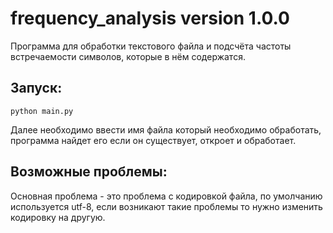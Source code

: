 # frequency_analysis version 1.0.0

Программа для обработки текстового файла и подсчёта частоты встречаемости символов, 
которые в нём содержатся.

## Запуск: 
`python main.py`

Далее необходимо ввести имя файла который необходимо обработать, 
программа найдет его если он существует, откроет и обработает.

## Возможные проблемы:

Основная проблема - это проблема с кодировкой файла, по умолчанию используется 
utf-8, если возникают такие проблемы то нужно изменить кодировку на другую.

